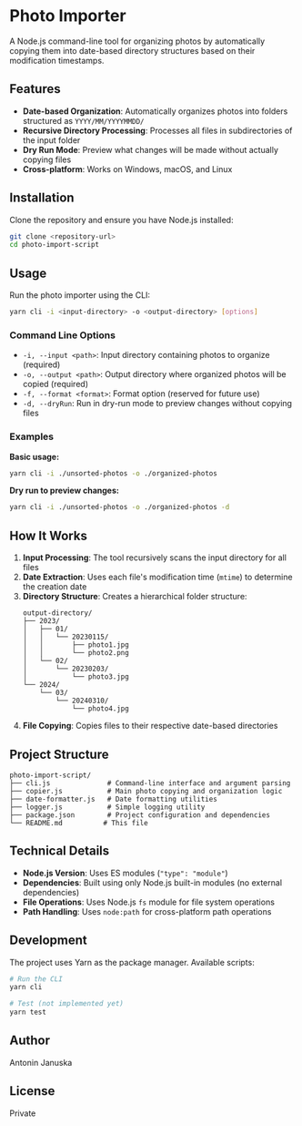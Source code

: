 # Photo Importer

A Node.js command-line tool for organizing photos by automatically copying them into date-based directory structures based on their modification timestamps.

## Features

- **Date-based Organization**: Automatically organizes photos into folders structured as `YYYY/MM/YYYYMMDD/`
- **Recursive Directory Processing**: Processes all files in subdirectories of the input folder
- **Dry Run Mode**: Preview what changes will be made without actually copying files
- **Cross-platform**: Works on Windows, macOS, and Linux

## Installation

Clone the repository and ensure you have Node.js installed:

```bash
git clone <repository-url>
cd photo-import-script
```

## Usage

Run the photo importer using the CLI:

```bash
yarn cli -i <input-directory> -o <output-directory> [options]
```

### Command Line Options

- `-i, --input <path>`: Input directory containing photos to organize (required)
- `-o, --output <path>`: Output directory where organized photos will be copied (required)
- `-f, --format <format>`: Format option (reserved for future use)
- `-d, --dryRun`: Run in dry-run mode to preview changes without copying files

### Examples

**Basic usage:**

```bash
yarn cli -i ./unsorted-photos -o ./organized-photos
```

**Dry run to preview changes:**

```bash
yarn cli -i ./unsorted-photos -o ./organized-photos -d
```

## How It Works

1. **Input Processing**: The tool recursively scans the input directory for all files
2. **Date Extraction**: Uses each file's modification time (`mtime`) to determine the creation date
3. **Directory Structure**: Creates a hierarchical folder structure:
   ```
   output-directory/
   ├── 2023/
   │   ├── 01/
   │   │   └── 20230115/
   │   │       ├── photo1.jpg
   │   │       └── photo2.png
   │   └── 02/
   │       └── 20230203/
   │           └── photo3.jpg
   └── 2024/
       └── 03/
           └── 20240310/
               └── photo4.jpg
   ```
4. **File Copying**: Copies files to their respective date-based directories

## Project Structure

```
photo-import-script/
├── cli.js              # Command-line interface and argument parsing
├── copier.js           # Main photo copying and organization logic
├── date-formatter.js   # Date formatting utilities
├── logger.js           # Simple logging utility
├── package.json        # Project configuration and dependencies
└── README.md          # This file
```

## Technical Details

- **Node.js Version**: Uses ES modules (`"type": "module"`)
- **Dependencies**: Built using only Node.js built-in modules (no external dependencies)
- **File Operations**: Uses Node.js `fs` module for file system operations
- **Path Handling**: Uses `node:path` for cross-platform path operations

## Development

The project uses Yarn as the package manager. Available scripts:

```bash
# Run the CLI
yarn cli

# Test (not implemented yet)
yarn test
```

## Author

Antonin Januska

## License

Private
